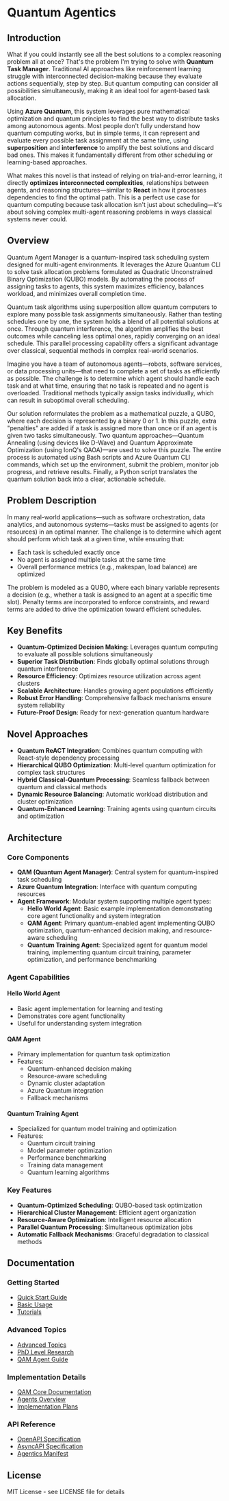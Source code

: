 # Quantum Agentics 

## Introduction

What if you could instantly see all the best solutions to a complex reasoning problem all at once? That's the problem I'm trying to solve with **Quantum Task Manager**. Traditional AI approaches like reinforcement learning struggle with interconnected decision-making because they evaluate actions sequentially, step by step. But quantum computing can consider all possibilities simultaneously, making it an ideal tool for agent-based task allocation.

Using **Azure Quantum**, this system leverages pure mathematical optimization and quantum principles to find the best way to distribute tasks among autonomous agents. Most people don't fully understand how quantum computing works, but in simple terms, it can represent and evaluate every possible task assignment at the same time, using **superposition** and **interference** to amplify the best solutions and discard bad ones. This makes it fundamentally different from other scheduling or learning-based approaches.

What makes this novel is that instead of relying on trial-and-error learning, it directly **optimizes interconnected complexities**, relationships between agents, and reasoning structures—similar to **React** in how it processes dependencies to find the optimal path. This is a perfect use case for quantum computing because task allocation isn't just about scheduling—it's about solving complex multi-agent reasoning problems in ways classical systems never could.

## Overview

Quantum Agent Manager is a quantum-inspired task scheduling system designed for multi-agent environments. It leverages the Azure Quantum CLI to solve task allocation problems formulated as Quadratic Unconstrained Binary Optimization (QUBO) models. By automating the process of assigning tasks to agents, this system maximizes efficiency, balances workload, and minimizes overall completion time.

Quantum task algorithms using superposition allow quantum computers to explore many possible task assignments simultaneously. Rather than testing schedules one by one, the system holds a blend of all potential solutions at once. Through quantum interference, the algorithm amplifies the best outcomes while canceling less optimal ones, rapidly converging on an ideal schedule. This parallel processing capability offers a significant advantage over classical, sequential methods in complex real-world scenarios.

Imagine you have a team of autonomous agents—robots, software services, or data processing units—that need to complete a set of tasks as efficiently as possible. The challenge is to determine which agent should handle each task and at what time, ensuring that no task is repeated and no agent is overloaded. Traditional methods typically assign tasks individually, which can result in suboptimal overall scheduling.

Our solution reformulates the problem as a mathematical puzzle, a QUBO, where each decision is represented by a binary 0 or 1. In this puzzle, extra "penalties" are added if a task is assigned more than once or if an agent is given two tasks simultaneously. Two quantum approaches—Quantum Annealing (using devices like D-Wave) and Quantum Approximate Optimization (using IonQ's QAOA)—are used to solve this puzzle. The entire process is automated using Bash scripts and Azure Quantum CLI commands, which set up the environment, submit the problem, monitor job progress, and retrieve results. Finally, a Python script translates the quantum solution back into a clear, actionable schedule.

## Problem Description

In many real-world applications—such as software orchestration, data analytics, and autonomous systems—tasks must be assigned to agents (or resources) in an optimal manner. The challenge is to determine which agent should perform which task at a given time, while ensuring that:
- Each task is scheduled exactly once
- No agent is assigned multiple tasks at the same time
- Overall performance metrics (e.g., makespan, load balance) are optimized

The problem is modeled as a QUBO, where each binary variable represents a decision (e.g., whether a task is assigned to an agent at a specific time slot). Penalty terms are incorporated to enforce constraints, and reward terms are added to drive the optimization toward efficient schedules.

## Key Benefits

- **Quantum-Optimized Decision Making**: Leverages quantum computing to evaluate all possible solutions simultaneously
- **Superior Task Distribution**: Finds globally optimal solutions through quantum interference
- **Resource Efficiency**: Optimizes resource utilization across agent clusters
- **Scalable Architecture**: Handles growing agent populations efficiently
- **Robust Error Handling**: Comprehensive fallback mechanisms ensure system reliability
- **Future-Proof Design**: Ready for next-generation quantum hardware

## Novel Approaches

- **Quantum ReACT Integration**: Combines quantum computing with React-style dependency processing
- **Hierarchical QUBO Optimization**: Multi-level quantum optimization for complex task structures
- **Hybrid Classical-Quantum Processing**: Seamless fallback between quantum and classical methods
- **Dynamic Resource Balancing**: Automatic workload distribution and cluster optimization
- **Quantum-Enhanced Learning**: Training agents using quantum circuits and optimization

## Architecture

### Core Components
- **QAM (Quantum Agent Manager)**: Central system for quantum-inspired task scheduling
- **Azure Quantum Integration**: Interface with quantum computing resources
- **Agent Framework**: Modular system supporting multiple agent types:
  - **Hello World Agent**: Basic example implementation demonstrating core agent functionality and system integration
  - **QAM Agent**: Primary quantum-enabled agent implementing QUBO optimization, quantum-enhanced decision making, and resource-aware scheduling
  - **Quantum Training Agent**: Specialized agent for quantum model training, implementing quantum circuit training, parameter optimization, and performance benchmarking

### Agent Capabilities

#### Hello World Agent
- Basic agent implementation for learning and testing
- Demonstrates core agent functionality
- Useful for understanding system integration

#### QAM Agent
- Primary implementation for quantum task optimization
- Features:
  * Quantum-enhanced decision making
  * Resource-aware scheduling
  * Dynamic cluster adaptation
  * Azure Quantum integration
  * Fallback mechanisms

#### Quantum Training Agent
- Specialized for quantum model training and optimization
- Features:
  * Quantum circuit training
  * Model parameter optimization
  * Performance benchmarking
  * Training data management
  * Quantum learning algorithms

### Key Features
- **Quantum-Optimized Scheduling**: QUBO-based task optimization
- **Hierarchical Cluster Management**: Efficient agent organization
- **Resource-Aware Optimization**: Intelligent resource allocation
- **Parallel Quantum Processing**: Simultaneous optimization jobs
- **Automatic Fallback Mechanisms**: Graceful degradation to classical methods

## Documentation

### Getting Started
- [Quick Start Guide](guide/QuickStart.md)
- [Basic Usage](guide/BasicUsage.md)
- [Tutorials](guide/Tutorials.md)

### Advanced Topics
- [Advanced Topics](guide/AdvancedTopics.md)
- [PhD Level Research](guide/PhDLevelResearch.md)
- [QAM Agent Guide](guide/QAMAgent.md)

### Implementation Details
- [QAM Core Documentation](qam/README.md)
- [Agents Overview](agents/README.md)
- [Implementation Plans](plans/README.md)

### API Reference
- [OpenAPI Specification](.well-known/openapi.json)
- [AsyncAPI Specification](.well-known/asyncapi.json)
- [Agentics Manifest](.well-known/agentics-manifest.json)

## License

MIT License - see LICENSE file for details
